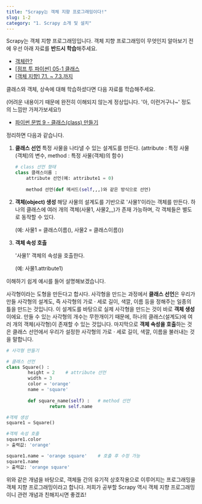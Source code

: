 ```yaml
---
title: "Scrapy는 객체 지향 프로그래밍이다!"
slug: 1-2
category: "1. Scrapy 소개 및 설치"
---
```


Scrapy는 객체 지향 프로그래밍입니다. 객체 지향 프로그래밍이 무엇인지 알아보기 전에 우선 아래 자료를 **반드시 학습**해주세요. 

- [객체란?](https://www.youtube.com/watch?v=OtWjuvfE5Do&feature=youtu.be)
- [[점프 투 파이썬] 05-1 클래스](https://wikidocs.net/28)
- [[객체 지향] 7.1. ~ 7.3.까지](https://wikidocs.net/84) 

클래스와 객체, 상속에 대해 학습하셨다면 다음 자료를 학습해주세요.

(어려운 내용이기 때문에 완전히 이해되지 않는게 정상입니다. '아, 이런거구나~' 정도의 느낌만 가져가보세요!)

- [파이썬 문법 9 - 클래스(class) 만들기](https://offbyone.tistory.com/126)


정리하면 다음과 같습니다.

1. **클래스 선언**
   특정 사물을 나타낼 수 있는 설계도를 만든다. 
   (attribute : 특정 사물(객체)의 변수, method : 특정 사물(객체)의 함수)
   
    ```python
    # class 선언 형태
    class 클래스이름 : 
    	attribute 선언(예: attribute1 = 0) 
    	
    	method 선언(def 메서드(self,,,)와 같은 방식으로 선언)
    ```
   
2. **객체(object) 생성**
   해당 사물의 설계도를 기반으로 '사물1'이라는 객체를 만든다. 하나의 클래스에 여러 개의 객체(사물1, 사물2,,,)가 존재 가능하며, 각 객체들은 별도로 동작할 수 있다.
   
    (예: 사물1 = 클래스이름(), 사물2 = 클래스이름())
   
3. **객체 속성 호출**
   
    '사물1' 객체의 속성을 호출한다. 
    
    (예: 사물1.attribute1)

이해하기 쉽게 예시를 들어 설명해보겠습니다.

사각형이라는 도형을 만든다고 합시다. 사각형을 만드는 과정에서 **클래스 선언**은 우리가 만들 사각형의 설계도, 즉 사각형의 가로 · 세로 길이, 색깔, 이름 등을 정해주는 일종의 틀을 만드는 것입니다.
이 설계도를 바탕으로 실제 사각형을 만드는 것이 바로 **객체 생성**이에요. 만들 수 있는 사각형의 개수는 무한개이기 때문에, 하나의 클래스(설계도)에 여러 개의 객체(사각형)이 존재할 수 있는 것입니다. 
마지막으로  **객체 속성을 호출**하는 것은 클래스 선언에서 우리가 설정한 사각형의 가로 · 세로 길이, 색깔, 이름을 불러내는 것을 말합니다.

```python
# 사각형 만들기

# 클래스 선언
class Square() : 
        height = 2    # attribute 선언
        width = 3
        color = 'orange'
        name = 'square'
        
        def square_name(self) :   # method 선언
                return self.name

#객체 생성
square1 = Square()

#객체 속성 호출
square1.color
> 출력값: 'orange'

square1.name = 'orange square'    # 호출 후 수정 가능
square1.name
> 출력값: 'orange square'
```

위와 같은 개념을 바탕으로, 객체들 간의 유기적 상호작용으로 이루어지는 프로그래밍을 객체 지향 프로그래밍이라고 합니다. 저희가 공부할 Scrapy 역시 객체 지향 프로그래밍이니 관련 개념과 친해지시면 좋겠죠!

